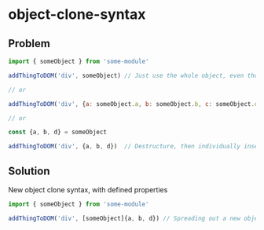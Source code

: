 # object-clone-syntax

## Problem

``` javascript
import { someObject } from 'some-module'

addThingToDOM('div', someObject) // Just use the whole object, even though only some properties are needed

// or

addThingToDOM('div', {a: someObject.a, b: someObject.b, c: someObject.d})  // Manually select each property

// or

const {a, b, d} = someObject

addThingToDOM('div', {a, b, d})  // Destructure, then individually insert each property
```

## Solution

New object clone syntax, with defined properties

``` javascript
import { someObject } from 'some-module'

addThingToDOM('div', [someObject]{a, b, d}) // Spreading out a new object, which is a copy of someObject, but only with properties a, b, and d
```
